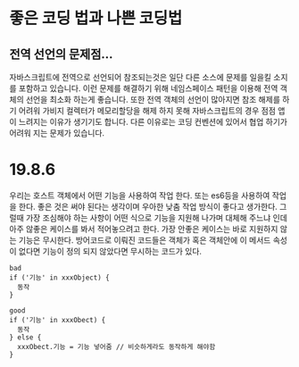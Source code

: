 # 좋은 코딩 법과 나쁜 코딩법 

## 전역 선언의 문제점...

자바스크립트에 전역으로 선언되어 참조되는것은 일단 다른 소스에 문제를 일을킬 소지를 포함하고 있습니다. 이런 문제를 해결하기 위해 네임스페이스 패턴을 이용해 전역 객체의 선언을
최소화 하는게 좋습니다. 또한 전역 객체의 선언이 많아지면 참조 해제를 하기 어려워 가비지 컬렉터가 메모리할당을 해제 하지 못해 자바스크립트의 경우
점점 앱이 느려지는 이유가 생기기도 합니다. 다른 이유로는 코딩 컨벤션에 있어서 협업 하기가 어려워 지는 문제가 있습니다. 

# 19.8.6

우리는 호스트 객체에서 어떤 기능을 사용하여 작업 한다. 또는 es6등을 사용하여 작업을 한다. 좋은 것은 써야 된다는 생각이며 우아한 낮춤 작업 방식이 좋다고 생가한다. 그럴때 가장 조심해야 하는 사항이 어떤 식으로 기능을 지원해 나가며 대체해 주느냐 인데 아주 않좋은 케이스를 봐서 적어놓으려고 한다. 가장 안좋은 케이스는 바로
지원하지 않는 기능은 무시한다. 방어코드로 이뤄진 코드들은 객체가 혹은 객체안에 이 메서드 속성이 없다면 기능이 정의 되지 않았다면 무시하는 코드가 있다. 
```
bad
if ('기능' in xxxObject) {
  동작
} 

good
if ('기능' in xxxObect) {
  동작
} else {
  xxxObect.기능 = 기능 넣어줌 // 비슷하게라도 동작하게 해야함
}
```